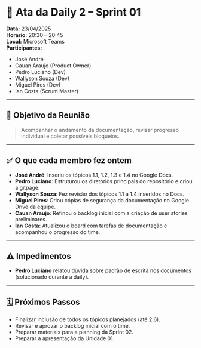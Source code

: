 # 📝 Ata da Daily 2 – Sprint 01

**Data:** 23/04/2025  
**Horário:** 20:30 – 20:45  
**Local:** Microsoft Teams  
**Participantes:**  
- José André  
- Cauan Araujo (Product Owner)  
- Pedro Luciano (Dev)  
- Wallyson Souza (Dev)  
- Miguel Pires (Dev)  
- Ian Costa (Scrum Master)  

---

## 🎯 Objetivo da Reunião

> Acompanhar o andamento da documentação, revisar progresso individual e coletar possíveis bloqueios.

---

## ✅ O que cada membro fez ontem

- **José André**: Inseriu os tópicos 1.1, 1.2, 1.3 e 1.4 no Google Docs.
- **Pedro Luciano**: Estruturou os diretórios principais do repositório e criou a gitpage.
- **Wallyson Souza**: Fez revisão dos tópicos 1.1 a 1.4 inseridos no Docs.
- **Miguel Pires**: Criou cópias de segurança da documentação no Google Drive da equipe.
- **Cauan Araujo**: Refinou o backlog inicial com a criação de user stories preliminares.
- **Ian Costa**: Atualizou o board com tarefas de documentação e acompanhou o progresso do time.

---


## ⚠️ Impedimentos

- **Pedro Luciano** relatou dúvida sobre padrão de escrita nos documentos (solucionado durante a daily).

---

## 🗓️ Próximos Passos

- Finalizar inclusão de todos os tópicos planejados (até 2.6).
- Revisar e aprovar o backlog inicial com o time.
- Preparar materiais para a planning da Sprint 02.
- Preparar a apresentação da Unidade 01.

